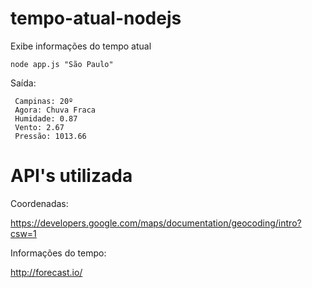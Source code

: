 # tempo-atual-nodejs
Exibe informações do tempo atual

```
node app.js "São Paulo"
```

 Saída:

```
 Campinas: 20º
 Agora: Chuva Fraca
 Humidade: 0.87
 Vento: 2.67
 Pressão: 1013.66
```

# API's utilizada

Coordenadas:

https://developers.google.com/maps/documentation/geocoding/intro?csw=1

Informações do tempo:

http://forecast.io/

